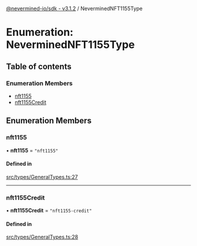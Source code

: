 [@nevermined-io/sdk - v3.1.2](../code-reference.md) / NeverminedNFT1155Type

# Enumeration: NeverminedNFT1155Type

## Table of contents

### Enumeration Members

- [nft1155](NeverminedNFT1155Type.md#nft1155)
- [nft1155Credit](NeverminedNFT1155Type.md#nft1155credit)

## Enumeration Members

### nft1155

• **nft1155** = `"nft1155"`

#### Defined in

[src/types/GeneralTypes.ts:27](https://github.com/nevermined-io/sdk-js/blob/67dcc4309b61571f3cee221ec474b9c29e860b77/src/types/GeneralTypes.ts#L27)

---

### nft1155Credit

• **nft1155Credit** = `"nft1155-credit"`

#### Defined in

[src/types/GeneralTypes.ts:28](https://github.com/nevermined-io/sdk-js/blob/67dcc4309b61571f3cee221ec474b9c29e860b77/src/types/GeneralTypes.ts#L28)
